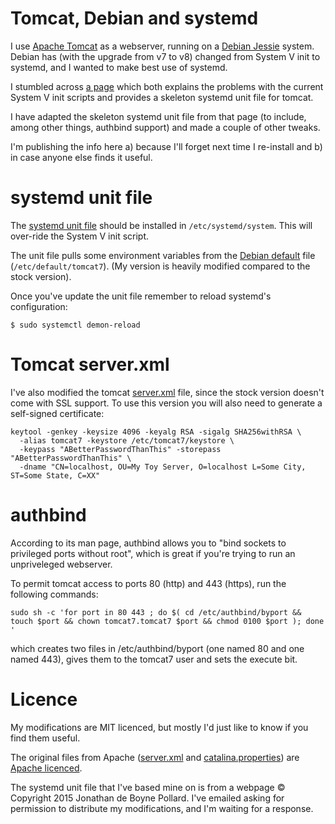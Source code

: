 
# Tomcat, Debian and systemd

I use [Apache Tomcat](http://tomcat.apache.org/tomcat-7.0-doc/) as a webserver,
running on a [Debian Jessie](https://www.debian.org/) system. Debian has (with
the upgrade from v7 to v8) changed from System V init to systemd, and I wanted
to make best use of systemd.

I stumbled across [a page](http://homepage.ntlworld.com./jonathan.deboynepollard/FGA/systemd-house-of-horror/tomcat.html)
which both explains the problems with the current System V init scripts and 
provides a skeleton systemd unit file for tomcat.

I have adapted the skeleton systemd unit file from that page (to include,
among other things, authbind support) and made a couple of other tweaks.

I'm publishing the info here a) because I'll forget next time I re-install
and b) in case anyone else finds it useful.

# systemd unit file

The [systemd unit file](tomcat7.service) should be installed in `/etc/systemd/system`.
This will over-ride the System V init script.

The unit file pulls some environment variables from the [Debian default](tomcat7) file
(`/etc/default/tomcat7`). (My version is heavily modified compared to the stock version).

Once you've update the unit file remember to reload systemd's configuration:

    $ sudo systemctl demon-reload

# Tomcat server.xml

I've also modified the tomcat [server.xml](server.xml) file, since the stock version doesn't
come with SSL support. To use this version you will also need to generate a self-signed 
certificate:

    keytool -genkey -keysize 4096 -keyalg RSA -sigalg SHA256withRSA \
      -alias tomcat7 -keystore /etc/tomcat7/keystore \
      -keypass "ABetterPasswordThanThis" -storepass "ABetterPasswordThanThis" \
      -dname "CN=localhost, OU=My Toy Server, O=localhost L=Some City, ST=Some State, C=XX"

# authbind

According to its man page, authbind allows you to "bind sockets to privileged ports without root", which is great if you're trying to run an unpriveleged webserver.

To permit tomcat access to ports 80 (http) and 443 (https), run the following commands:

    sudo sh -c 'for port in 80 443 ; do $( cd /etc/authbind/byport && touch $port && chown tomcat7.tomcat7 $port && chmod 0100 $port ); done '

which creates two files in /etc/authbind/byport (one named 80 and one named 443), gives them to the tomcat7 user and sets the execute bit.

# Licence

My modifications are MIT licenced, but mostly I'd just like to know if you find them useful.

The original files from Apache ([server.xml](server.xml) and [catalina.properties](catalina.properties))
are [Apache licenced](http://www.apache.org/licenses/LICENSE-2.0.html).

The systemd unit file that I've based mine on is from a webpage © Copyright 2015 Jonathan de Boyne Pollard.
I've emailed asking for permission to distribute my modifications, and I'm waiting for a response.

